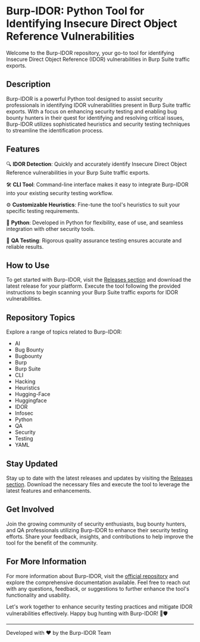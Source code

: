 # Burp-IDOR: Python Tool for Identifying Insecure Direct Object Reference Vulnerabilities

Welcome to the Burp-IDOR repository, your go-to tool for identifying Insecure Direct Object Reference (IDOR) vulnerabilities in Burp Suite traffic exports.

## Description

Burp-IDOR is a powerful Python tool designed to assist security professionals in identifying IDOR vulnerabilities present in Burp Suite traffic exports. With a focus on enhancing security testing and enabling bug bounty hunters in their quest for identifying and resolving critical issues, Burp-IDOR utilizes sophisticated heuristics and security testing techniques to streamline the identification process.

## Features

🔍 **IDOR Detection**: Quickly and accurately identify Insecure Direct Object Reference vulnerabilities in your Burp Suite traffic exports.

🛠️ **CLI Tool**: Command-line interface makes it easy to integrate Burp-IDOR into your existing security testing workflow.

⚙️ **Customizable Heuristics**: Fine-tune the tool's heuristics to suit your specific testing requirements.

🐍 **Python**: Developed in Python for flexibility, ease of use, and seamless integration with other security tools.

🧪 **QA Testing**: Rigorous quality assurance testing ensures accurate and reliable results.

## How to Use

To get started with Burp-IDOR, visit the [Releases section](https://github.com/sammakumbe/burp-idor/releases) and download the latest release for your platform. Execute the tool following the provided instructions to begin scanning your Burp Suite traffic exports for IDOR vulnerabilities.

## Repository Topics

Explore a range of topics related to Burp-IDOR:

- AI
- Bug Bounty
- Bugbounty
- Burp
- Burp Suite
- CLI
- Hacking
- Heuristics
- Hugging-Face
- Huggingface
- IDOR
- Infosec
- Python
- QA
- Security
- Testing
- YAML

## Stay Updated

Stay up to date with the latest releases and updates by visiting the [Releases section](https://github.com/sammakumbe/burp-idor/releases). Download the necessary files and execute the tool to leverage the latest features and enhancements.

## Get Involved

Join the growing community of security enthusiasts, bug bounty hunters, and QA professionals utilizing Burp-IDOR to enhance their security testing efforts. Share your feedback, insights, and contributions to help improve the tool for the benefit of the community.

## For More Information

For more information about Burp-IDOR, visit the [official repository](https://github.com/sammakumbe/burp-idor) and explore the comprehensive documentation available. Feel free to reach out with any questions, feedback, or suggestions to further enhance the tool's functionality and usability.

Let's work together to enhance security testing practices and mitigate IDOR vulnerabilities effectively. Happy bug hunting with Burp-IDOR! 🐛🛡️

---
Developed with ❤️ by the Burp-IDOR Team